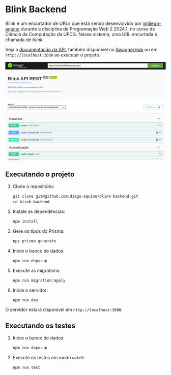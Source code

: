 # Blink Backend

Blink é um encurtador de URLs que está sendo desenvolvido por [@diego-aquino](https://github.com/diego-aquino) durante a
disciplina de Programação Web 2 2024.1, no curso de Ciência da Computação da UFCG. Nesse sistema, uma URL encurtada é
chamada de _blink_.

Veja a [documentação da API](./docs/spec/openapi.yaml), também disponível no
[SwaggerHub](https://app.swaggerhub.com/apis/diego-aquino/blink-backend/0.0.0) ou em `http://localhost:3000` ao executar
o projeto.

![Swagger UI](docs/images/swagger.png)

## Executando o projeto

1. Clone o repositório:

   ```bash
   git clone git@github.com:diego-aquino/blink-backend.git
   cd blink-backend
   ```

2. Instale as dependências:

   ```bash
   npm install
   ```

3. Gere os tipos do Prisma:

   ```bash
   npx prisma generate
   ```

4. Inicie o banco de dados:

   ```bash
   npm run deps:up
   ```

5. Execute as migrations:

   ```bash
   npm run migration:apply
   ```

6. Inicie o servidor:

   ```bash
   npm run dev
   ```

O servidor estará disponível em `http://localhost:3000`.

## Executando os testes

1. Inicie o banco de dados:

   ```bash
   npm run deps:up
   ```

2. Execute os testes em modo `watch`:

   ```bash
   npm run test
   ```
